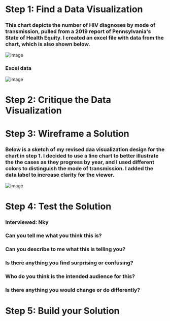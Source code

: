 # Step 1: Find a Data Visualization
### This chart depicts the number of HIV diagnoses by mode of transmission, pulled from a 2019 report of Pennsylvania's State of Health Equity. I created an excel file with data from the chart, which is also shown below.
![image](https://user-images.githubusercontent.com/89934021/133898282-5b4a5037-1de7-4203-b181-20185e3b31e5.png)
### Excel data
![image](https://user-images.githubusercontent.com/89934021/133898391-1f400587-42f6-42b4-83a2-df50233b4092.png)

# Step 2: Critique the Data Visualization

# Step 3: Wireframe a Solution
### Below is a sketch of my revised daa visualization design for the chart in step 1. I decided to use a line chart to better illustrate the the cases as they progress by year, and I used different colors to distinguish the mode of transmission. I added the data label to increase clarity for the viewer.
![image](https://user-images.githubusercontent.com/89934021/133899379-a7e32172-856a-4fef-a413-9518d630a0fe.png)

# Step 4: Test the Solution
### Interviewed: Nky
### Can you tell me what you think this is?
### Can you describe to me what this is telling you?
### Is there anything you find surprising or confusing?
### Who do you think is the intended audience for this?
### Is there anything you would change or do differently?
# Step 5: Build your Solution
